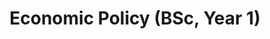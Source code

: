 ---
title: Economic Policy (BSc, Year 1)
summary: Lecturers, Prof. Gaia Narciso and Prof. Joe Kopecky

date_format: Jan 2006
date_end: ''
date_start: '2021-01-25'


---